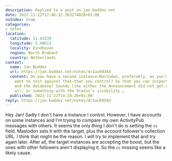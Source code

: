 ```yaml
---
description: Replied to a post on jan.boddez.net
date: 2022-11-22T17:46:32.363274826+01:00
noIndex: true
categories:
- notes
location:
  latitude: 51.43239
  longitude: 5.48613
  locality: Eindhoven
  region: North Brabant
  country: Netherlands
context:
  name: Jan Boddez
  url: https://jan.boddez.net/notes/4c1ac6934d
  content: Do you have a second instance—Mastodon, preferably, as you’d definitely
    want to test against that—that you control? So that you can inspect log files,
    and the database? Sounds like either the Announcement did not get accepted after
    all, or something with the Status’s visibility …
  published: 2022-11-22T14:28:26+01:00
reply: https://jan.boddez.net/notes/4c1ac6934d
---
```


Hey Jan! Sadly I don't have a instance I control. However, I have accounts on some instances and I'm trying to compare my own ActivityPub messages with others. It seems the only thing I don't do is setting the `cc` field. Mastodon sets it with the target, plus the account follower's collection URL. I think that might be the reason. I will try to implement that and try again later. After all, the target instances are accepting the boost, but the ones with other followers aren't displaying it. So the `cc` missing seems like a likely cause.
